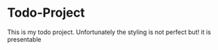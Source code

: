 # Todo-Project
This is my todo project. Unfortunately the styling is not perfect but! it is presentable
